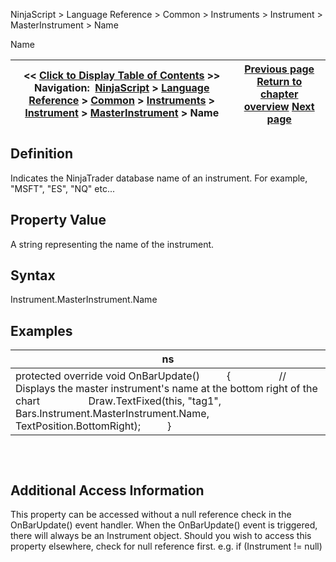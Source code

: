 ﻿
NinjaScript \> Language Reference \> Common \> Instruments \> Instrument \> MasterInstrument \> Name

Name

| \<\< [Click to Display Table of Contents](masterinstrument_name.md) \>\> **Navigation:**     [NinjaScript](ninjascript.md) \> [Language Reference](language_reference_wip.md) \> [Common](common.md) \> [Instruments](instruments_ninjascript.md) \> [Instrument](instrument.md) \> [MasterInstrument](masterinstrument.md) \> Name | [Previous page](mergepolicy.md) [Return to chapter overview](masterinstrument.md) [Next page](getnextexpiry.md) |
| --- | --- |
## Definition
Indicates the NinjaTrader database name of an instrument. For example, "MSFT", "ES", "NQ" etc...

## Property Value
A string representing the name of the instrument.
## 
## Syntax
Instrument.MasterInstrument.Name
 
## 
## Examples

| ns |
| --- |
| protected override void OnBarUpdate()          {                  // Displays the master instrument's name at the bottom right of the chart                  Draw.TextFixed(this, "tag1", Bars.Instrument.MasterInstrument.Name, TextPosition.BottomRight);          } |
## 
 
## Additional Access Information
This property can be accessed without a null reference check in the OnBarUpdate() event handler. When the OnBarUpdate() event is triggered, there will always be an Instrument object. Should you wish to access this property elsewhere, check for null reference first. e.g. if (Instrument !\= null)
